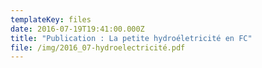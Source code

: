 ```yaml
---
templateKey: files
date: 2016-07-19T19:41:00.000Z
title: "Publication : La petite hydroéletricité en FC"
file: /img/2016_07-hydroelectricité.pdf
---
```


